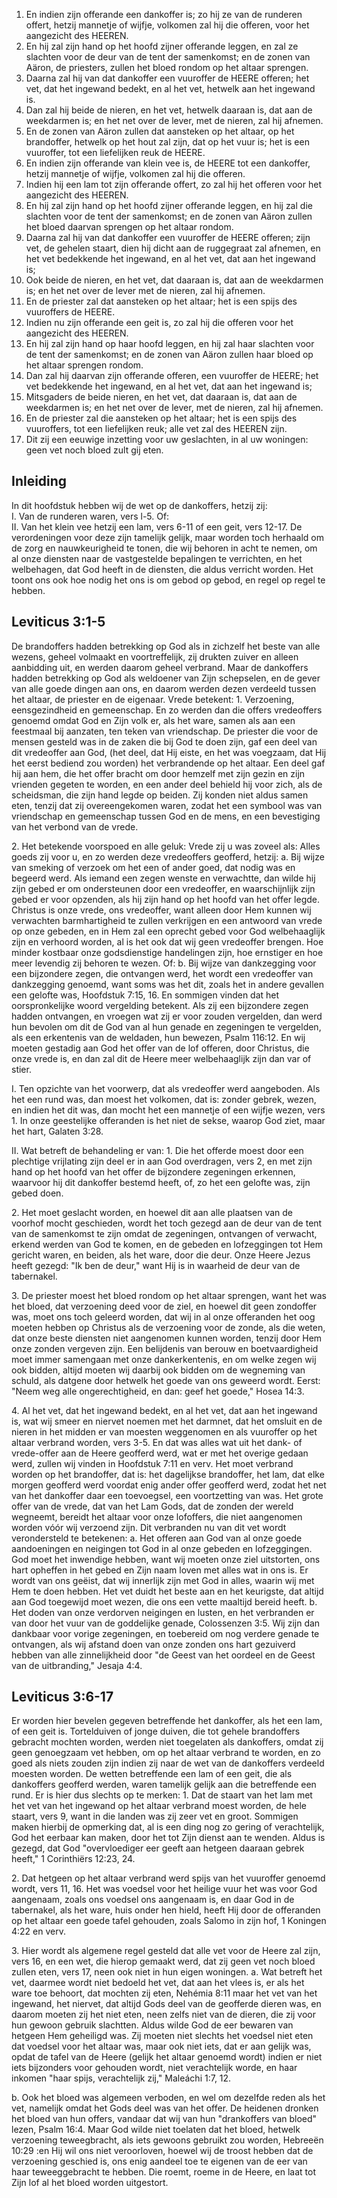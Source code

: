 1. En indien zijn offerande een dankoffer is; zo hij ze van de runderen offert, hetzij mannetje of wijfje, volkomen zal hij die offeren, voor het aangezicht des HEEREN. 
2. En hij zal zijn hand op het hoofd zijner offerande leggen, en zal ze slachten voor de deur van de tent der samenkomst; en de zonen van Aäron, de priesters, zullen het bloed rondom op het altaar sprengen. 
3. Daarna zal hij van dat dankoffer een vuuroffer de HEERE offeren; het vet, dat het ingewand bedekt, en al het vet, hetwelk aan het ingewand is. 
4. Dan zal hij beide de nieren, en het vet, hetwelk daaraan is, dat aan de weekdarmen is; en het net over de lever, met de nieren, zal hij afnemen. 
5. En de zonen van Aäron zullen dat aansteken op het altaar, op het brandoffer, hetwelk op het hout zal zijn, dat op het vuur is; het is een vuuroffer, tot een liefelijken reuk de HEERE. 
6. En indien zijn offerande van klein vee is, de HEERE tot een dankoffer, hetzij mannetje of wijfje, volkomen zal hij die offeren. 
7. Indien hij een lam tot zijn offerande offert, zo zal hij het offeren voor het aangezicht des HEEREN. 
8. En hij zal zijn hand op het hoofd zijner offerande leggen, en hij zal die slachten voor de tent der samenkomst; en de zonen van Aäron zullen het bloed daarvan sprengen op het altaar rondom. 
9. Daarna zal hij van dat dankoffer een vuuroffer de HEERE offeren; zijn vet, de gehelen staart, dien hij dicht aan de ruggegraat zal afnemen, en het vet bedekkende het ingewand, en al het vet, dat aan het ingewand is; 
10. Ook beide de nieren, en het vet, dat daaraan is, dat aan de weekdarmen is; en het net over de lever met de nieren, zal hij afnemen. 
11. En de priester zal dat aansteken op het altaar; het is een spijs des vuuroffers de HEERE. 
12. Indien nu zijn offerande een geit is, zo zal hij die offeren voor het aangezicht des HEEREN. 
13. En hij zal zijn hand op haar hoofd leggen, en hij zal haar slachten voor de tent der samenkomst; en de zonen van Aäron zullen haar bloed op het altaar sprengen rondom. 
14. Dan zal hij daarvan zijn offerande offeren, een vuuroffer de HEERE; het vet bedekkende het ingewand, en al het vet, dat aan het ingewand is; 
15. Mitsgaders de beide nieren, en het vet, dat daaraan is, dat aan de weekdarmen is; en het net over de lever, met de nieren, zal hij afnemen. 
16. En de priester zal die aansteken op het altaar; het is een spijs des vuuroffers, tot een liefelijken reuk; alle vet zal des HEEREN zijn. 
17. Dit zij een eeuwige inzetting voor uw geslachten, in al uw woningen: geen vet noch bloed zult gij eten. 

## Inleiding

In dit hoofdstuk hebben wij de wet op de dankoffers, hetzij zij:   
I. Van de runderen waren, vers l-5. Of:   
II. Van het klein vee hetzij een lam, vers 6-11 of een geit, vers 12-17. De verordeningen voor deze zijn tamelijk gelijk, maar worden toch herhaald om de zorg en nauwkeurigheid te tonen, die wij behoren in acht te nemen, om al onze diensten naar de vastgestelde bepalingen te verrichten, en het welbehagen, dat God heeft in de diensten, die aldus verricht worden. Het toont ons ook hoe nodig het ons is om gebod op gebod, en regel op regel te hebben.  

## Leviticus 3:1-5 

De brandoffers hadden betrekking op God als in zichzelf het beste van alle wezens, geheel volmaakt en voortreffelijk, zij drukten zuiver en alleen aanbidding uit, en werden daarom geheel verbrand. Maar de dankoffers hadden betrekking op God als weldoener van Zijn schepselen, en de gever van alle goede dingen aan ons, en daarom werden dezen verdeeld tussen het altaar, de priester en de eigenaar. Vrede betekent:
1\. Verzoening, eensgezindheid en gemeenschap. En zo werden dan die offers vredeoffers genoemd omdat God en Zijn volk er, als het ware, samen als aan een feestmaal bij aanzaten, ten teken van vriendschap. De priester die voor de mensen gesteld was in de zaken die bij God te doen zijn, gaf een deel van dit vredeoffer aan God, (het deel, dat Hij eiste, en het was voegzaam, dat Hij het eerst bediend zou worden) het verbrandende op het altaar. Een deel gaf hij aan hem, die het offer bracht om door hemzelf met zijn gezin en zijn vrienden gegeten te worden, en een ander deel behield hij voor zich, als de scheidsman, die zijn hand legde op beiden. Zij konden niet aldus samen eten, tenzij dat zij overeengekomen waren, zodat het een symbool was van vriendschap en gemeenschap tussen God en de mens, en een bevestiging van het verbond van de vrede.

2\. Het betekende voorspoed en alle geluk: Vrede zij u was zoveel als: Alles goeds zij voor u, en zo werden deze vredeoffers geofferd, hetzij:
a. Bij wijze van smeking of verzoek om het een of ander goed, dat nodig was en begeerd werd. Als iemand een zegen wenste en verwachtte, dan wilde hij zijn gebed er om ondersteunen door een vredeoffer, en waarschijnlijk zijn gebed er voor opzenden, als hij zijn hand op het hoofd van het offer legde. Christus is onze vrede, ons vredeoffer, want alleen door Hem kunnen wij verwachten barmhartigheid te zullen verkrijgen en een antwoord van vrede op onze gebeden, en in Hem zal een oprecht gebed voor God welbehaaglijk zijn en verhoord worden, al is het ook dat wij geen vredeoffer brengen. Hoe minder kostbaar onze godsdienstige handelingen zijn, hoe ernstiger en hoe meer levendig zij behoren te wezen. Of:
b. Bij wijze van dankzegging voor een bijzondere zegen, die ontvangen werd, het wordt een vredeoffer van dankzegging genoemd, want soms was het dit, zoals het in andere gevallen een gelofte was, Hoofdstuk 7:15, 16. En sommigen vinden dat het oorspronkelijke woord vergelding betekent. Als zij een bijzondere zegen hadden ontvangen, en vroegen wat zij er voor zouden vergelden, dan werd hun bevolen om dit de God van al hun genade en zegeningen te vergelden, als een erkentenis van de weldaden, hun bewezen, Psalm 116:12. En wij moeten gestadig aan God het offer van de lof offeren, door Christus, die onze vrede is, en dan zal dit de Heere meer welbehaaglijk zijn dan var of stier.

I. Ten opzichte van het voorwerp, dat als vredeoffer werd aangeboden. Als het een rund was, dan moest het volkomen, dat is: zonder gebrek, wezen, en indien het dit was, dan mocht het een mannetje of een wijfje wezen, vers 1. In onze geestelijke offeranden is het niet de sekse, waarop God ziet, maar het hart, Galaten 3:28.

II. Wat betreft de behandeling er van:
1\. Die het offerde moest door een plechtige vrijlating zijn deel er in aan God overdragen, vers 2, en met zijn hand op het hoofd van het offer de bijzondere zegeningen erkennen, waarvoor hij dit dankoffer bestemd heeft, of, zo het een gelofte was, zijn gebed doen.

2\. Het moet geslacht worden, en hoewel dit aan alle plaatsen van de voorhof mocht geschieden, wordt het toch gezegd aan de deur van de tent van de samenkomst te zijn omdat de zegeningen, ontvangen of verwacht, erkend werden van God te komen, en de gebeden en lofzeggingen tot Hem gericht waren, en beiden, als het ware, door die deur. Onze Heere Jezus heeft gezegd: "Ik ben de deur," want Hij is in waarheid de deur van de tabernakel.

3\. De priester moest het bloed rondom op het altaar sprengen, want het was het bloed, dat verzoening deed voor de ziel, en hoewel dit geen zondoffer was, moet ons toch geleerd worden, dat wij in al onze offeranden het oog moeten hebben op Christus als de verzoening voor de zonde, als die weten, dat onze beste diensten niet aangenomen kunnen worden, tenzij door Hem onze zonden vergeven zijn. Een belijdenis van berouw en boetvaardigheid moet immer samengaan met onze dankerkentenis, en om welke zegen wij ook bidden, altijd moeten wij daarbij ook bidden om de wegneming van schuld, als datgene door hetwelk het goede van ons geweerd wordt. Eerst: "Neem weg alle ongerechtigheid, en dan: geef het goede," Hosea 14:3.

4\. Al het vet, dat het ingewand bedekt, en al het vet, dat aan het ingewand is, wat wij smeer en niervet noemen met het darmnet, dat het omsluit en de nieren in het midden er van moesten weggenomen en als vuuroffer op het altaar verbrand worden, vers 3-5. En dat was alles wat uit het dank- of vrede-offer aan de Heere geofferd werd, wat er met het overige gedaan werd, zullen wij vinden in Hoofdstuk 7:11 en verv. Het moet verbrand worden op het brandoffer, dat is: het dagelijkse brandoffer, het lam, dat elke morgen geofferd werd voordat enig ander offer geofferd werd, zodat het net van het dankoffer daar een toevoegsel, een voortzetting van was. Het grote offer van de vrede, dat van het Lam Gods, dat de zonden der wereld wegneemt, bereidt het altaar voor onze lofoffers, die niet aangenomen worden vóór wij verzoend zijn. Dit verbranden nu van dit vet wordt verondersteld te betekenen:
a. Het offeren aan God van al onze goede aandoeningen en neigingen tot God in al onze gebeden en lofzeggingen. God moet het inwendige hebben, want wij moeten onze ziel uitstorten, ons hart opheffen in het gebed en Zijn naam loven met alles wat in ons is. Er wordt van ons geëist, dat wij innerlijk zijn met God in alles, waarin wij met Hem te doen hebben. Het vet duidt het beste aan en het keurigste, dat altijd aan God toegewijd moet wezen, die ons een vette maaltijd bereid heeft.
b. Het doden van onze verdorven neigingen en lusten, en het verbranden er van door het vuur van de goddelijke genade, Colossenzen 3:5. Wij zijn dan dankbaar voor vorige zegeningen, en toebereid om nog verdere genade te ontvangen, als wij afstand doen van onze zonden ons hart gezuiverd hebben van alle zinnelijkheid door "de Geest van het oordeel en de Geest van de uitbranding," Jesaja 4:4.

## Leviticus 3:6-17 

Er worden hier bevelen gegeven betreffende het dankoffer, als het een lam, of een geit is. Tortelduiven of jonge duiven, die tot gehele brandoffers gebracht mochten worden, werden niet toegelaten als dankoffers, omdat zij geen genoegzaam vet hebben, om op het altaar verbrand te worden, en zo goed als niets zouden zijn indien zij naar de wet van de dankoffers verdeeld moesten worden. De wetten betreffende een lam of een geit, die als dankoffers geofferd werden, waren tamelijk gelijk aan die betreffende een rund. Er is hier dus slechts op te merken:
1\. Dat de staart van het lam met het vet van het ingewand op het altaar verbrand moest worden, de hele staart, vers 9, want in die landen was zij zeer vet en groot. Sommigen maken hierbij de opmerking dat, al is een ding nog zo gering of verachtelijk, God het eerbaar kan maken, door het tot Zijn dienst aan te wenden. Aldus is gezegd, dat God "overvloediger eer geeft aan hetgeen daaraan gebrek heeft," 1 Corinthiërs 12:23, 24.

2\. Dat hetgeen op het altaar verbrand werd spijs van het vuuroffer genoemd wordt, vers 11, 16. Het was voedsel voor het heilige vuur het was voor God aangenaam, zoals ons voedsel ons aangenaam is, en daar God in de tabernakel, als het ware, huis onder hen hield, heeft Hij door de offeranden op het altaar een goede tafel gehouden, zoals Salomo in zijn hof, 1 Koningen 4:22 en verv.

3\. Hier wordt als algemene regel gesteld dat alle vet voor de Heere zal zijn, vers 16, en een wet, die hierop gemaakt werd, dat zij geen vet noch bloed zullen eten, vers 17, neen ook niet in hun eigen woningen. 
a. Wat betreft het vet, daarmee wordt niet bedoeld het vet, dat aan het vlees is, er als het ware toe behoort, dat mochten zij eten, Nehémia 8:11 maar het vet van het ingewand, het niervet, dat altijd Gods deel van de geofferde dieren was, en daarom moeten zij het niet eten, neen zelfs niet van de dieren, die zij voor hun gewoon gebruik slachtten. Aldus wilde God de eer bewaren van hetgeen Hem geheiligd was. Zij moeten niet slechts het voedsel niet eten dat voedsel voor het altaar was, maar ook niet iets, dat er aan gelijk was, opdat de tafel van de Heere (gelijk het altaar genoemd wordt) indien er niet iets bijzonders voor gehouden wordt, niet verachtelijk worde, en haar inkomen "haar spijs, verachtelijk zij," Maleáchi 1:7, 12.

b. Ook het bloed was algemeen verboden, en wel om dezelfde reden als het vet, namelijk omdat het Gods deel was van het offer. De heidenen dronken het bloed van hun offers, vandaar dat wij van hun "drankoffers van bloed" lezen, Psalm 16:4. Maar God wilde niet toelaten dat het bloed, hetwelk verzoening teweegbracht, als iets gewoons gebruikt zou worden, Hebreeën 10:29 :en Hij wil ons niet veroorloven, hoewel wij de troost hebben dat de verzoening geschied is, ons enig aandeel toe te eigenen van de eer van haar teweeggebracht te hebben. Die roemt, roeme in de Heere, en laat tot Zijn lof al het bloed worden uitgestort.